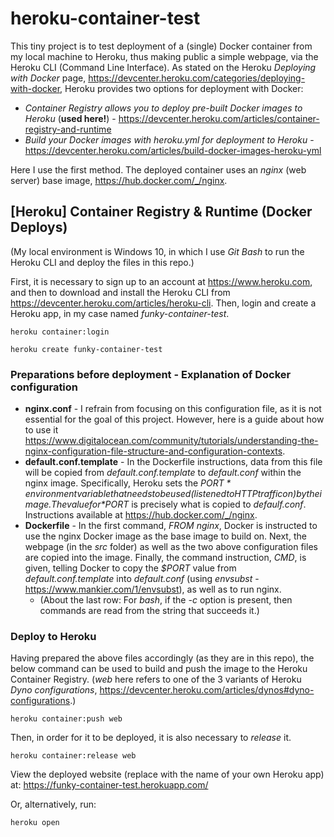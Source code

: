 # heroku-container-test

This tiny project is to test deployment of a (single) Docker container from my local machine to Heroku, thus making public a simple webpage, via the Heroku CLI (Command Line Interface). As stated on the Heroku *Deploying with Docker* page, https://devcenter.heroku.com/categories/deploying-with-docker, Heroku provides two options for deployment with Docker:

- *Container Registry allows you to deploy pre-built Docker images to Heroku* (**used here!**) - https://devcenter.heroku.com/articles/container-registry-and-runtime
- *Build your Docker images with heroku.yml for deployment to Heroku* - https://devcenter.heroku.com/articles/build-docker-images-heroku-yml

Here I use the first method. The deployed container uses an *nginx* (web server) base image, https://hub.docker.com/_/nginx.


## [Heroku] Container Registry & Runtime (Docker Deploys)

(My local environment is Windows 10, in which I use *Git Bash* to run the Heroku CLI and deploy the files in this repo.)

First, it is necessary to sign up to an account at https://www.heroku.com, and then to download and install the Heroku CLI from https://devcenter.heroku.com/articles/heroku-cli. 
Then, login and create a Heroku app, in my case named *funky-container-test*.

`heroku container:login`

`heroku create funky-container-test`


### Preparations before deployment - Explanation of Docker configuration

- **nginx.conf** - I refrain from focusing on this configuration file, as it is not essential for the goal of this project. However, here is a guide about how to use it https://www.digitalocean.com/community/tutorials/understanding-the-nginx-configuration-file-structure-and-configuration-contexts.
- **default.conf.template** - In the Dockerfile instructions, data from this file will be copied from *default.conf.template* to *default.conf* within the nginx image. Specifically, Heroku sets the *$PORT* environment variable that needs to be used (listened to HTTP traffic on) by the image. The value for *$PORT* is precisely what is copied to *defaulf.conf*. Instructions available at https://hub.docker.com/_/nginx.
- **Dockerfile** - In the first command, *FROM nginx*, Docker is instructed to use the nginx Docker image as the base image to build on. Next, the webpage (in the *src* folder) as well as the two above configuration files are copied into the image. Finally, the command instruction, *CMD*, is given, telling Docker to copy the *$PORT* value from *default.conf.template* into *default.conf* (using *envsubst* - https://www.mankier.com/1/envsubst), as well as to run nginx.
  - (About the last row: For *bash*, if the *-c* option is present, then commands are read from the string that succeeds it.)


### Deploy to Heroku

Having prepared the above files accordingly (as they are in this repo), the below command can be used to build and push the image to the Heroku Container Registry. (*web* here refers to one of the 3 variants of Heroku *Dyno configurations*, https://devcenter.heroku.com/articles/dynos#dyno-configurations.)

`heroku container:push web`

Then, in order for it to be deployed, it is also necessary to *release* it. 

`heroku container:release web`

View the deployed website (replace with the name of your own Heroku app) at:
https://funky-container-test.herokuapp.com/

Or, alternatively, run:

`heroku open`

